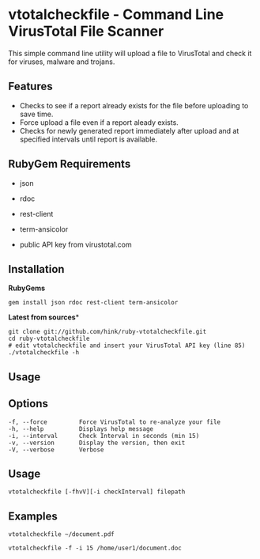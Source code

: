 vtotalcheckfile - Command Line VirusTotal File Scanner
==

This simple command line utility will upload a file to VirusTotal and check it for viruses, malware and trojans.


Features
---

* Checks to see if a report already exists for the file before uploading to save time.
* Force upload a file even if a report aleady exists.
* Checks for newly generated report immediately after upload and at specified intervals until report is available.

RubyGem Requirements
---

* json
* rdoc
* rest-client
* term-ansicolor

* public API key from virustotal.com

Installation
---

**RubyGems**

    gem install json rdoc rest-client term-ansicolor

**Latest from sources***

    git clone git://github.com/hink/ruby-vtotalcheckfile.git
    cd ruby-vtotalcheckfile
    # edit vtotalcheckfile and insert your VirusTotal API key (line 85)
    ./vtotalcheckfile -h

Usage
---

## Options
	
	-f, --force         Force VirusTotal to re-analyze your file
	-h, --help          Displays help message
	-i, --interval      Check Interval in seconds (min 15)
	-v, --version       Display the version, then exit
	-V, --verbose       Verbose
	
## Usage

	vtotalcheckfile [-fhvV][-i checkInterval] filepath
	
## Examples

	vtotalcheckfile ~/document.pdf
	
	vtotalcheckfile -f -i 15 /home/user1/document.doc
